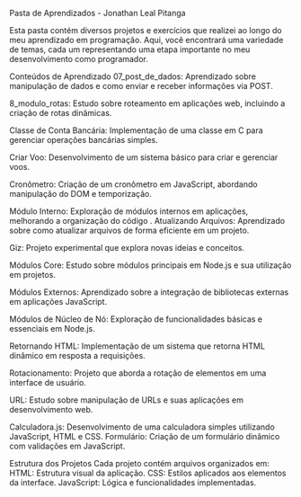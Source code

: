 Pasta de Aprendizados - Jonathan Leal Pitanga

Esta pasta contém diversos projetos e exercícios que realizei ao longo do meu aprendizado em programação.
 Aqui, você encontrará uma variedade de temas, cada um representando uma etapa importante no meu desenvolvimento como programador.

Conteúdos de Aprendizado
07_post_de_dados: Aprendizado sobre manipulação de dados e como enviar e receber informações via POST.

8_modulo_rotas: Estudo sobre roteamento em aplicações web, incluindo a criação de rotas dinâmicas.

Classe de Conta Bancária: Implementação de uma classe em C para gerenciar operações bancárias simples.

Criar Voo: Desenvolvimento de um sistema básico para criar e gerenciar voos.

Cronômetro: Criação de um cronômetro em JavaScript, abordando manipulação do DOM e temporização.

Módulo Interno: Exploração de módulos internos em aplicações, melhorando a organização do código
.
Atualizando Arquivos: Aprendizado sobre como atualizar arquivos de forma eficiente em um projeto.

Giz: Projeto experimental que explora novas ideias e conceitos.

Módulos Core: Estudo sobre módulos principais em Node.js e sua utilização em projetos.

Módulos Externos: Aprendizado sobre a integração de bibliotecas externas em aplicações JavaScript.

Módulos de Núcleo de Nó: Exploração de funcionalidades básicas e essenciais em Node.js.

Retornando HTML: Implementação de um sistema que retorna HTML dinâmico em resposta a requisições.

Rotacionamento: Projeto que aborda a rotação de elementos em uma interface de usuário.

URL: Estudo sobre manipulação de URLs e suas aplicações em desenvolvimento web.

Calculadora.js: Desenvolvimento de uma calculadora simples utilizando JavaScript, HTML e CSS.
Formulário: Criação de um formulário dinâmico com validações em JavaScript.

Estrutura dos Projetos
Cada projeto contém arquivos organizados em:
HTML: Estrutura visual da aplicação.
CSS: Estilos aplicados aos elementos da interface.
JavaScript: Lógica e funcionalidades implementadas.
